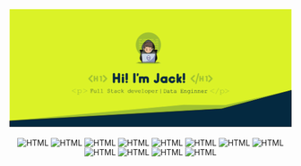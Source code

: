 <div align="center">
  <img src="https://raw.githubusercontent.com/jacksonMarcelinoFreitas/jacksonMarcelinoFreitas/refs/heads/main/images/Capa%20GitHub%202.png"></img>
</div>

<br>

<div style="display: inline_block" align=center >
    <img alt="HTML" height="20" src="https://img.shields.io/badge/Amazon%20AWS-232F3E.svg?style=for-the-badge&logo=Amazon-AWS&logoColor=white">
    <img alt="HTML" height="20" src="https://img.shields.io/badge/JavaScript-F7DF1E.svg?style=for-the-badge&logo=JavaScript&logoColor=black">
    <img alt="HTML" height="20" src="https://img.shields.io/badge/TypeScript-3178C6.svg?style=for-the-badge&logo=TypeScript&logoColor=white">
    <img alt="HTML" height="20" src="https://img.shields.io/badge/Node.js-339933.svg?style=for-the-badge&logo=nodedotjs&logoColor=white">
    <img alt="HTML" height="20" src="https://img.shields.io/badge/React-61DAFB.svg?style=for-the-badge&logo=React&logoColor=black">
    <img alt="HTML" height="20" src="https://img.shields.io/badge/HTML5-E34F26.svg?style=for-the-badge&logo=HTML5&logoColor=white">
    <img alt="HTML" height="20" src="https://img.shields.io/badge/CSS3-1572B6.svg?style=for-the-badge&logo=CSS3&logoColor=white">
    <img alt="HTML" height="20" src="https://img.shields.io/badge/Python-3776AB.svg?style=for-the-badge&logo=Python&logoColor=white">
    <img alt="HTML" height="20" src="https://img.shields.io/badge/Power%20BI-F2C811.svg?style=for-the-badge&logo=Power-BI&logoColor=black">
    <img alt="HTML" height="20" src="https://img.shields.io/badge/MySQL-4479A1.svg?style=for-the-badge&logo=MySQL&logoColor=white">
    <img alt="HTML" height="20" src="https://img.shields.io/badge/spring-boot?style=flat-square&logo=spring&logoColor=white">
    <img alt="HTML" height="20" src="https://img.shields.io/badge/PostgreSQL-4169E1.svg?style=for-the-badge&logo=PostgreSQL&logoColor=white">
</div>
